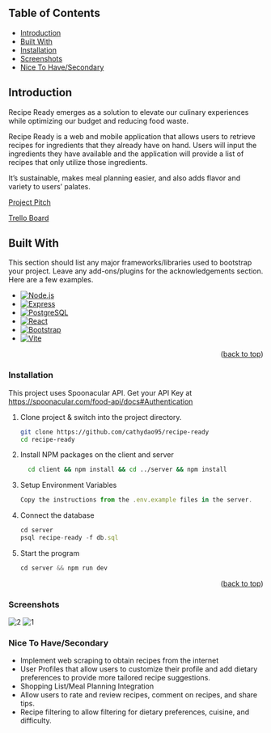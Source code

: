 

<!-- TABLE OF CONTENTS -->
## Table of Contents

  <ul>
        <li><a href="#introduction">Introduction</a></li>
        <li><a href="#built-with">Built With</a></li>
     <li><a href="#installation">Installation</a></li>
       <li><a href="#screenshots">Screenshots</a></li>
           <li><a href="#nice">Nice To Have/Secondary</a></li>
  

  </ul>





<!-- ABOUT THE PROJECT -->
## Introduction

Recipe Ready emerges as a solution to elevate our culinary experiences while optimizing our budget and reducing food waste. 

Recipe Ready is a web and mobile application that allows users to retrieve recipes for ingredients that they already have on hand. Users will input the ingredients they have available and the application will provide a list of recipes that only utilize those ingredients. 

It’s sustainable, makes meal planning easier, and also adds flavor and variety to users’ palates.

<a href="https://docs.google.com/document/d/1wFKnWAXBBVqJxP0MoIPc7liZFoHLlCHxacyjPPRrnW8/edit#heading=h.daj2np8nldpz" target=”_blank”>Project Pitch</a>

<a href="https://trello.com/b/kChiDk7N/recipe-ready" target=”_blank”>Trello Board</a>

## Built With

This section should list any major frameworks/libraries used to bootstrap your project. Leave any add-ons/plugins for the acknowledgements section. Here are a few examples.


* [![Node.js][Node.js-badge]][Node-url]
* [![Express][Express-badge]][Express-url]
* [![PostgreSQL][PostgreSQL-badge]][PostgreSQL-url]
* [![React][React-badge]][React-url]
* [![Bootstrap][Bootstrap-badge]][Bootstrap-url]
* [![Vite][Vite-badge]][Vite-url]

[Node.js-badge]: https://img.shields.io/badge/Node.js-43853D?style=for-the-badge&logo=node-dot-js&logoColor=white
[Express-badge]: https://img.shields.io/badge/Express.js-404D59?style=for-the-badge
[PostgreSQL-badge]: https://img.shields.io/badge/PostgreSQL-316192?style=for-the-badge&logo=postgresql&logoColor=white
[React-badge]: https://img.shields.io/badge/React-20232A?style=for-the-badge&logo=react&logoColor=61DAFB
[Bootstrap-badge]: https://img.shields.io/badge/Bootstrap-563D7C?style=for-the-badge&logo=bootstrap&logoColor=white
[Vite-badge]: https://img.shields.io/badge/Vite-B73BFE?style=for-the-badge&logo=vite&logoColor=FFD62E

[Node-url]: https://nodejs.org/
[Express-url]: https://expressjs.com/
[PostgreSQL-url]: https://www.postgresql.org/
[React-url]: https://reactjs.org/
[Bootstrap-url]: https://getbootstrap.com/
[Vite-url]: https://vitejs.dev/

<p align="right">(<a href="#readme-top">back to top</a>)</p>

### Installation

This project uses Spoonacular API. Get your API Key at https://spoonacular.com/food-api/docs#Authentication
1. Clone project & switch into the project directory.
   ```sh
   git clone https://github.com/cathydao95/recipe-ready
   cd recipe-ready
   ```
2. Install NPM packages on the client and server
   ```sh
     cd client && npm install && cd ../server && npm install
   ```
3. Setup Environment Variables
   ```js
   Copy the instructions from the .env.example files in the server.
   ```
4. Connect the database
   ```js
   cd server
   psql recipe-ready -f db.sql
   ```
5. Start the program
   ```js
   cd server && npm run dev
   ```
<p align="right">(<a href="#readme-top">back to top</a>)</p>


### Screenshots
![2](https://github.com/cathydao95/recipe-ready/assets/79618165/767acd48-658e-4c1b-89d4-0c99df0dd2d8)
![1](https://github.com/cathydao95/recipe-ready/assets/79618165/7f7829c9-b952-40ab-9b55-c3252c48e7db)



### Nice To Have/Secondary
- Implement web scraping to obtain recipes from the internet
- User Profiles that allow users to customize their profile and add dietary preferences to provide more tailored recipe suggestions. 
- Shopping List/Meal Planning Integration
- Allow users to rate and review recipes, comment on recipes, and share tips. 
- Recipe filtering to allow filtering for dietary preferences, cuisine, and difficulty.


